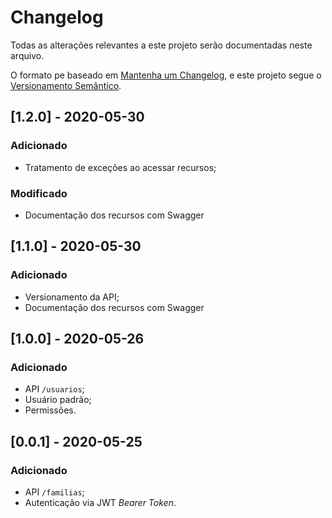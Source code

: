 # Changelog

Todas as alterações relevantes a este projeto serão documentadas neste arquivo.

O  formato pe baseado em [Mantenha um Changelog](https://keepachangelog.com/pt-BR/1.0.0/), e este projeto segue o [Versionamento Semântico](https://semver.org/lang/pt-BR/).

## [1.2.0] - 2020-05-30
### Adicionado
- Tratamento de exceções ao acessar recursos;

### Modificado
- Documentação dos recursos com Swagger

## [1.1.0] - 2020-05-30
### Adicionado
- Versionamento da API;
- Documentação dos recursos com Swagger

## [1.0.0] - 2020-05-26
### Adicionado
- API `/usuarios`;
- Usuário padrão;
- Permissões.

## [0.0.1] - 2020-05-25
### Adicionado
- API `/familias`;
- Autenticação via JWT _Bearer Token_.
